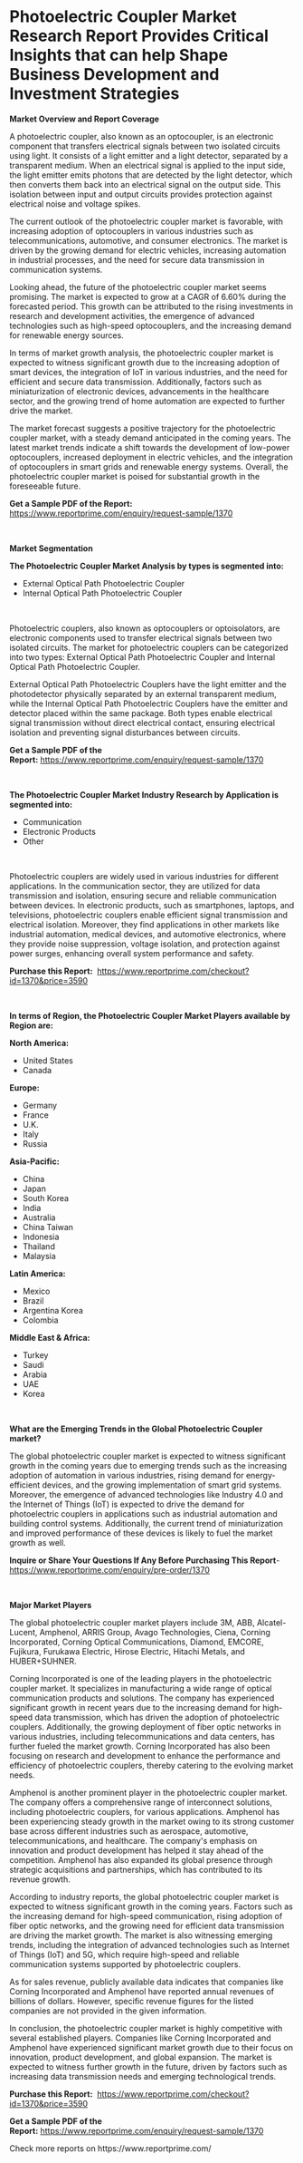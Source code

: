 <p><h1>Photoelectric Coupler Market Research Report Provides Critical Insights that can help Shape Business Development and Investment Strategies</h1></p><p><strong>Market Overview and Report Coverage</strong></p>
<p><p>A photoelectric coupler, also known as an optocoupler, is an electronic component that transfers electrical signals between two isolated circuits using light. It consists of a light emitter and a light detector, separated by a transparent medium. When an electrical signal is applied to the input side, the light emitter emits photons that are detected by the light detector, which then converts them back into an electrical signal on the output side. This isolation between input and output circuits provides protection against electrical noise and voltage spikes.</p><p>The current outlook of the photoelectric coupler market is favorable, with increasing adoption of optocouplers in various industries such as telecommunications, automotive, and consumer electronics. The market is driven by the growing demand for electric vehicles, increasing automation in industrial processes, and the need for secure data transmission in communication systems.</p><p>Looking ahead, the future of the photoelectric coupler market seems promising. The market is expected to grow at a CAGR of 6.60% during the forecasted period. This growth can be attributed to the rising investments in research and development activities, the emergence of advanced technologies such as high-speed optocouplers, and the increasing demand for renewable energy sources.</p><p>In terms of market growth analysis, the photoelectric coupler market is expected to witness significant growth due to the increasing adoption of smart devices, the integration of IoT in various industries, and the need for efficient and secure data transmission. Additionally, factors such as miniaturization of electronic devices, advancements in the healthcare sector, and the growing trend of home automation are expected to further drive the market.</p><p>The market forecast suggests a positive trajectory for the photoelectric coupler market, with a steady demand anticipated in the coming years. The latest market trends indicate a shift towards the development of low-power optocouplers, increased deployment in electric vehicles, and the integration of optocouplers in smart grids and renewable energy systems. Overall, the photoelectric coupler market is poised for substantial growth in the foreseeable future.</p></p>
<p><strong>Get a Sample PDF of the Report:</strong> <a href="https://www.reportprime.com/enquiry/request-sample/1370">https://www.reportprime.com/enquiry/request-sample/1370</a></p>
<p>&nbsp;</p>
<p><strong>Market Segmentation</strong></p>
<p><strong>The Photoelectric Coupler Market Analysis by types is segmented into:</strong></p>
<p><ul><li>External Optical Path Photoelectric Coupler</li><li>Internal Optical Path Photoelectric Coupler</li></ul></p>
<p>&nbsp;</p>
<p><p>Photoelectric couplers, also known as optocouplers or optoisolators, are electronic components used to transfer electrical signals between two isolated circuits. The market for photoelectric couplers can be categorized into two types: External Optical Path Photoelectric Coupler and Internal Optical Path Photoelectric Coupler. </p><p>External Optical Path Photoelectric Couplers have the light emitter and the photodetector physically separated by an external transparent medium, while the Internal Optical Path Photoelectric Couplers have the emitter and detector placed within the same package. Both types enable electrical signal transmission without direct electrical contact, ensuring electrical isolation and preventing signal disturbances between circuits.</p></p>
<p><strong>Get a Sample PDF of the Report:</strong>&nbsp;<a href="https://www.reportprime.com/enquiry/request-sample/1370">https://www.reportprime.com/enquiry/request-sample/1370</a></p>
<p>&nbsp;</p>
<p><strong>The Photoelectric Coupler Market Industry Research by Application is segmented into:</strong></p>
<p><ul><li>Communication</li><li>Electronic Products</li><li>Other</li></ul></p>
<p>&nbsp;</p>
<p><p>Photoelectric couplers are widely used in various industries for different applications. In the communication sector, they are utilized for data transmission and isolation, ensuring secure and reliable communication between devices. In electronic products, such as smartphones, laptops, and televisions, photoelectric couplers enable efficient signal transmission and electrical isolation. Moreover, they find applications in other markets like industrial automation, medical devices, and automotive electronics, where they provide noise suppression, voltage isolation, and protection against power surges, enhancing overall system performance and safety.</p></p>
<p><strong>Purchase this Report:</strong>&nbsp; <a href="https://www.reportprime.com/checkout?id=1370&price=3590">https://www.reportprime.com/checkout?id=1370&price=3590</a></p>
<p>&nbsp;</p>
<p><strong>In terms of Region, the Photoelectric Coupler Market Players available by Region are:</strong></p>
<p>
    <p> <strong> North America: </strong>
        <ul>
            <li>United States</li>
            <li>Canada</li>
        </ul>
        </p> 
    <p> <strong> Europe: </strong>
        <ul>
            <li>Germany</li>
            <li>France</li>
            <li>U.K.</li>
            <li>Italy</li>
            <li>Russia</li>
        </ul>
        </p> 
    <p> <strong> Asia-Pacific: </strong>
        <ul>
            <li>China</li>
            <li>Japan</li>
            <li>South Korea</li>
            <li>India</li>
            <li>Australia</li>
            <li>China Taiwan</li>
            <li>Indonesia</li>
            <li>Thailand</li>
            <li>Malaysia</li>
        </ul>
        </p> 
    <p> <strong> Latin America: </strong>
        <ul>
            <li>Mexico</li>
            <li>Brazil</li>
            <li>Argentina Korea</li>
            <li>Colombia</li>
        </ul>
        </p> 
    <p> <strong> Middle East & Africa: </strong>
        <ul>
            <li>Turkey</li>
            <li>Saudi</li>
            <li>Arabia</li>
            <li>UAE</li>
            <li>Korea</li>
        </ul>
    </p>
    </p>
<p>&nbsp;</p>
<p><strong>What are the Emerging Trends in the Global Photoelectric Coupler market?</strong></p>
<p><p>The global photoelectric coupler market is expected to witness significant growth in the coming years due to emerging trends such as the increasing adoption of automation in various industries, rising demand for energy-efficient devices, and the growing implementation of smart grid systems. Moreover, the emergence of advanced technologies like Industry 4.0 and the Internet of Things (IoT) is expected to drive the demand for photoelectric couplers in applications such as industrial automation and building control systems. Additionally, the current trend of miniaturization and improved performance of these devices is likely to fuel the market growth as well.</p></p>
<p><strong>Inquire or Share Your Questions If Any Before Purchasing This Report</strong>- <a href="https://www.reportprime.com/enquiry/pre-order/1370">https://www.reportprime.com/enquiry/pre-order/1370</a></p>
<p>&nbsp;</p>
<p><strong>Major Market Players</strong></p>
<p><p>The global photoelectric coupler market players include 3M, ABB, Alcatel-Lucent, Amphenol, ARRIS Group, Avago Technologies, Ciena, Corning Incorporated, Corning Optical Communications, Diamond, EMCORE, Fujikura, Furukawa Electric, Hirose Electric, Hitachi Metals, and HUBER+SUHNER. </p><p>Corning Incorporated is one of the leading players in the photoelectric coupler market. It specializes in manufacturing a wide range of optical communication products and solutions. The company has experienced significant growth in recent years due to the increasing demand for high-speed data transmission, which has driven the adoption of photoelectric couplers. Additionally, the growing deployment of fiber optic networks in various industries, including telecommunications and data centers, has further fueled the market growth. Corning Incorporated has also been focusing on research and development to enhance the performance and efficiency of photoelectric couplers, thereby catering to the evolving market needs. </p><p>Amphenol is another prominent player in the photoelectric coupler market. The company offers a comprehensive range of interconnect solutions, including photoelectric couplers, for various applications. Amphenol has been experiencing steady growth in the market owing to its strong customer base across different industries such as aerospace, automotive, telecommunications, and healthcare. The company's emphasis on innovation and product development has helped it stay ahead of the competition. Amphenol has also expanded its global presence through strategic acquisitions and partnerships, which has contributed to its revenue growth.</p><p>According to industry reports, the global photoelectric coupler market is expected to witness significant growth in the coming years. Factors such as the increasing demand for high-speed communication, rising adoption of fiber optic networks, and the growing need for efficient data transmission are driving the market growth. The market is also witnessing emerging trends, including the integration of advanced technologies such as Internet of Things (IoT) and 5G, which require high-speed and reliable communication systems supported by photoelectric couplers.</p><p>As for sales revenue, publicly available data indicates that companies like Corning Incorporated and Amphenol have reported annual revenues of billions of dollars. However, specific revenue figures for the listed companies are not provided in the given information.</p><p>In conclusion, the photoelectric coupler market is highly competitive with several established players. Companies like Corning Incorporated and Amphenol have experienced significant market growth due to their focus on innovation, product development, and global expansion. The market is expected to witness further growth in the future, driven by factors such as increasing data transmission needs and emerging technological trends.</p></p>
<p><strong>Purchase this Report:</strong>&nbsp;&nbsp;<a href="https://www.reportprime.com/checkout?id=1370&price=3590">https://www.reportprime.com/checkout?id=1370&price=3590</a></p>
<p></p>
<p><strong>Get a Sample PDF of the Report:</strong>&nbsp;<a href="https://www.reportprime.com/enquiry/request-sample/1370">https://www.reportprime.com/enquiry/request-sample/1370</a></p>
<p>Check more reports on https://www.reportprime.com/</p>